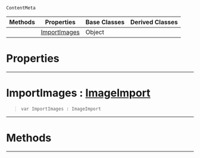  `ContentMeta`

|Methods|Properties|Base Classes|Derived Classes|
|---|---|---|---|
| |[ ImportImages](https://github.com/zeroengineteam/ZeroDocs/code_reference/class_reference/imageoptions.markdown#importimages-zero-engine)|Object| |


 #  Properties


---  
 #  ImportImages : [ImageImport](https://github.com/zeroengineteam/ZeroDocs/code_reference/enum_reference.markdown#imageimport)

> 
> ``` lang=cpp, name=Zilch
> var ImportImages : ImageImport


---  
 #  Methods


---  
 

 